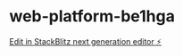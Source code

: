 # web-platform-be1hga

[Edit in StackBlitz next generation editor ⚡️](https://stackblitz.com/~/github.com/dhruvipanchal007/web-platform-be1hga)
